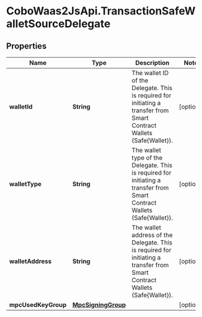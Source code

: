 # CoboWaas2JsApi.TransactionSafeWalletSourceDelegate

## Properties

Name | Type | Description | Notes
------------ | ------------- | ------------- | -------------
**walletId** | **String** | The wallet ID of the Delegate. This is required for initiating a transfer from Smart Contract Wallets (Safe{Wallet}).  | [optional] 
**walletType** | **String** | The wallet type of the Delegate. This is required for initiating a transfer from Smart Contract Wallets (Safe{Wallet}). | [optional] 
**walletAddress** | **String** | The wallet address of the Delegate. This is required for initiating a transfer from Smart Contract Wallets (Safe{Wallet}). | [optional] 
**mpcUsedKeyGroup** | [**MpcSigningGroup**](MpcSigningGroup.md) |  | [optional] 


